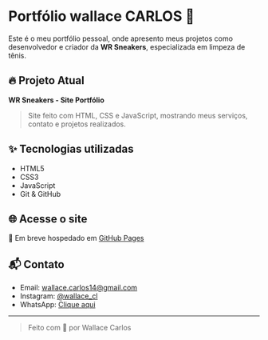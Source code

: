 # Portfólio wallace CARLOS  🚀

Este é o meu portfólio pessoal, onde apresento meus projetos como desenvolvedor e criador da **WR Sneakers**, especializada em limpeza de tênis.

## 🔥 Projeto Atual

**WR Sneakers - Site Portfólio**

> Site feito com HTML, CSS e JavaScript, mostrando meus serviços, contato e projetos realizados.

## ✨ Tecnologias utilizadas

- HTML5
- CSS3
- JavaScript
- Git & GitHub

## 🌐 Acesse o site

📍 Em breve hospedado em [GitHub Pages](https://wallacexx13.github.io/Portifolio)

## 📬 Contato

- Email: wallace.carlos14@gmail.com
- Instagram: [@wallace_cl](https://www.instagram.com/wallace_cl)
- WhatsApp: [Clique aqui](https://wa.me/55seunumerosemdígitos)

---

> Feito com 💙 por Wallace Carlos
